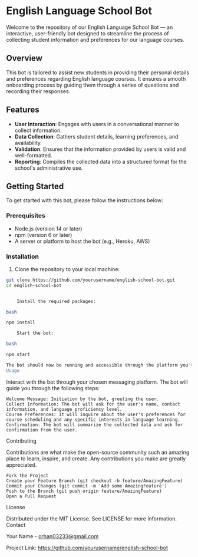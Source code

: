 # English Language School Bot

Welcome to the repository of our English Language School Bot — an interactive, user-friendly bot designed to streamline the process of collecting student information and preferences for our language courses.

## Overview

This bot is tailored to assist new students in providing their personal details and preferences regarding English language courses. It ensures a smooth onboarding process by guiding them through a series of questions and recording their responses.

## Features

- **User Interaction**: Engages with users in a conversational manner to collect information.
- **Data Collection**: Gathers student details, learning preferences, and availability.
- **Validation**: Ensures that the information provided by users is valid and well-formatted.
- **Reporting**: Compiles the collected data into a structured format for the school's administrative use.

## Getting Started

To get started with this bot, please follow the instructions below:

### Prerequisites

- Node.js (version 14 or later)
- npm (version 6 or later)
- A server or platform to host the bot (e.g., Heroku, AWS)

### Installation

1. Clone the repository to your local machine:

```bash
git clone https://github.com/yourusername/english-school-bot.git
cd english-school-bot


    Install the required packages:

bash

npm install

    Start the bot:

bash

npm start

The bot should now be running and accessible through the platform you've set up.
Usage
```
Interact with the bot through your chosen messaging platform. The bot will guide you through the following steps:

    Welcome Message: Initiation by the bot, greeting the user.
    Collect Information: The bot will ask for the user's name, contact information, and language proficiency level.
    Course Preferences: It will inquire about the user's preferences for course scheduling and any specific interests in language learning.
    Confirmation: The bot will summarize the collected data and ask for confirmation from the user.

Contributing

Contributions are what make the open-source community such an amazing place to learn, inspire, and create. Any contributions you make are greatly appreciated.

    Fork the Project
    Create your Feature Branch (git checkout -b feature/AmazingFeature)
    Commit your Changes (git commit -m 'Add some AmazingFeature')
    Push to the Branch (git push origin feature/AmazingFeature)
    Open a Pull Request

License

Distributed under the MIT License. See LICENSE for more information.
Contact

Your Name - orhan03233@gmail.com

Project Link: https://github.com/yourusername/english-school-bot
